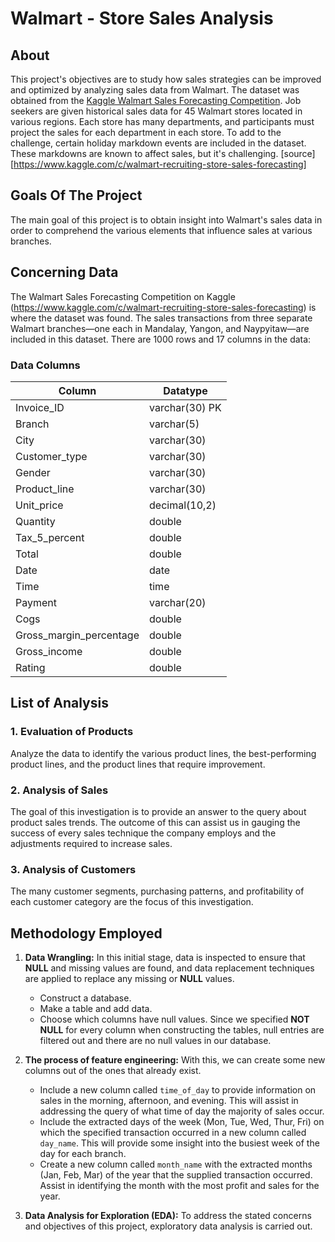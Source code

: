# Walmart - Store Sales Analysis

## About

This project's objectives are to study how sales strategies can be improved and optimized by analyzing sales data from Walmart. The dataset was obtained from the [Kaggle Walmart Sales Forecasting Competition](https://www.kaggle.com/c/walmart-recruiting-store-sales-forecasting). Job seekers are given historical sales data for 45 Walmart stores located in various regions. Each store has many departments, and participants must project the sales for each department in each store. To add to the challenge, certain holiday markdown events are included in the dataset. These markdowns are known to affect sales, but it's challenging. [source] [https://www.kaggle.com/c/walmart-recruiting-store-sales-forecasting]

## Goals Of The Project

The main goal of this project is to obtain insight into Walmart's sales data in order to comprehend the various elements that influence sales at various branches.

## Concerning Data

The Walmart Sales Forecasting Competition on Kaggle (https://www.kaggle.com/c/walmart-recruiting-store-sales-forecasting) is where the dataset was found. The sales transactions from three separate Walmart branches—one each in Mandalay, Yangon, and Naypyitaw—are included in this dataset. There are 1000 rows and 17 columns in the data:

### Data Columns

| Column                  | Datatype       |
|-------------------------|----------------|
| Invoice_ID              | varchar(30) PK |
| Branch                  | varchar(5)     |
| City                    | varchar(30)    |
| Customer_type           | varchar(30)    |
| Gender                  | varchar(30)    |
| Product_line            | varchar(30)    |
| Unit_price              | decimal(10,2)  |
| Quantity                | double         |
| Tax_5_percent           | double         |
| Total                   | double         |
| Date                    | date           |
| Time                    | time           |
| Payment                 | varchar(20)    |
| Cogs                    | double         |
| Gross_margin_percentage | double         |
| Gross_income            | double         |
| Rating                  | double         |

## List of Analysis

### 1. Evaluation of Products

Analyze the data to identify the various product lines, the best-performing product lines, and the product lines that require improvement.

### 2. Analysis of Sales

The goal of this investigation is to provide an answer to the query about product sales trends. The outcome of this can assist us in gauging the success of every sales technique the company employs and the adjustments required to increase sales.

### 3. Analysis of Customers

The many customer segments, purchasing patterns, and profitability of each customer category are the focus of this investigation.

## Methodology Employed

1. **Data Wrangling:** In this initial stage, data is inspected to ensure that **NULL** and missing values are found, and data replacement techniques are applied to replace any missing or **NULL** values.

    - Construct a database.
    - Make a table and add data.
    - Choose which columns have null values. Since we specified **NOT NULL** for every column when constructing the tables, null entries are filtered out and there are no null values in our database.

2. **The process of feature engineering:** With this, we can create some new columns out of the ones that already exist.

    - Include a new column called `time_of_day` to provide information on sales in the morning, afternoon, and evening. This will assist in addressing the query of what time of day the majority of sales occur.
    - Include the extracted days of the week (Mon, Tue, Wed, Thur, Fri) on which the specified transaction occurred in a new column called `day_name`. This will provide some insight into the busiest week of the day for each branch.
    - Create a new column called `month_name` with the extracted months (Jan, Feb, Mar) of the year that the supplied transaction occurred. Assist in identifying the month with the most profit and sales for the year.

3. **Data Analysis for Exploration (EDA):** To address the stated concerns and objectives of this project, exploratory data analysis is carried out.
